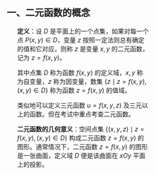 <div style="float: left; width: 64%; padding: 1%;">

## 一、二元函数的概念

<ul>

**定义**：设 $D$ 是平面上的一个点集，如果对每一个点 $P(x, y) \in D$，变量 $z$ 按照一定法则总有确定的值和它对应，则称 $z$ 是变量 $x, y$ 的二元函数，记为 $z=f(x, y)$。

其中点集 $D$ 称为函数 $f(x, y)$ 的定义域，$x, y$ 称为自变量，$z$ 称为因变量，数集 $\{z \mid z=f(x, y),(x, y) \in D\}$ 称为函数 $z=f(x, y)$ 的值域。

类似地可以定义三元函数 $u=f(x, y, z)$ 及三元以上的函数。但在考试中重点考查二元函数。

**二元函数的几何意义**：空间点集 $\{(x, y, z) \mid z=f(x, y),(x, y) \in D\}$ 构成二元函数 $z=f(x, y)$ 的图形。通常情况下，二元函数 $z=f(x, y)$ 的图形是一张曲面，定义域 $D$ 便是该曲面在 $x O y$ 平面上的投影。

</ul>
</div>
<div style="float: right; width: 26%; padding: 1%;">

</div>
<div style="clear: both;"></div>
